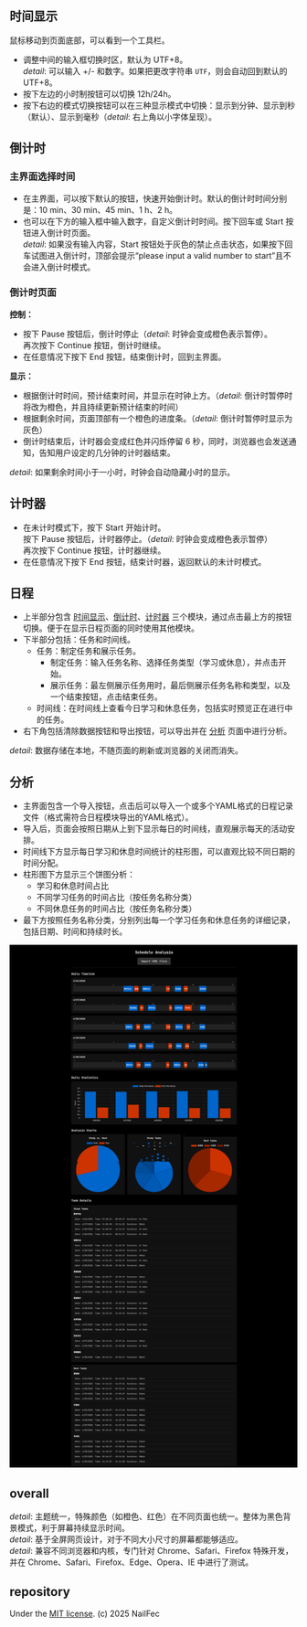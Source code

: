 ## 时间显示

鼠标移动到页面底部，可以看到一个工具栏。
- 调整中间的输入框切换时区，默认为 UTF+8。  
  *detail*: 可以输入 +/- 和数字。如果把更改字符串 $\texttt{UTF}$，则会自动回到默认的 UTF+8。
- 按下左边的小时制按钮可以切换 12h/24h。
- 按下右边的模式切换按钮可以在三种显示模式中切换：显示到分钟、显示到秒（默认）、显示到毫秒（*detail*: 右上角以小字体呈现）。

## 倒计时

### 主界面选择时间

- 在主界面，可以按下默认的按钮，快速开始倒计时。默认的倒计时时间分别是：10 min、30 min、45 min、1 h、2 h。
- 也可以在下方的输入框中输入数字，自定义倒计时时间。按下回车或 Start 按钮进入倒计时页面。  
  *detail*: 如果没有输入内容，Start 按钮处于灰色的禁止点击状态，如果按下回车试图进入倒计时，顶部会提示“please input a valid number to start”且不会进入倒计时模式。

### 倒计时页面

**控制：**

- 按下 Pause 按钮后，倒计时停止（*detail*: 时钟会变成橙色表示暂停）。  
  再次按下 Continue 按钮，倒计时继续。
- 在任意情况下按下 End 按钮，结束倒计时，回到主界面。

**显示：**

- 根据倒计时时间，预计结束时间，并显示在时钟上方。（*detail*: 倒计时暂停时将改为橙色，并且持续更新预计结束的时间）
- 根据剩余时间，页面顶部有一个橙色的进度条。（*detail*: 倒计时暂停时显示为灰色）
- 倒计时结束后，计时器会变成红色并闪烁停留 6 秒，同时，浏览器也会发送通知，告知用户设定的几分钟的计时器结束。

*detail*: 如果剩余时间小于一小时，时钟会自动隐藏小时的显示。

## 计时器

- 在未计时模式下，按下 Start 开始计时。  
  按下 Pause 按钮后，计时器停止。（*detail*: 时钟会变成橙色表示暂停）  
  再次按下 Continue 按钮，计时器继续。
- 在任意情况下按下 End 按钮，结束计时器，返回默认的未计时模式。

## 日程

- 上半部分包含 [时间显示](#时间显示)、[倒计时](#倒计时)、[计时器](#计时器) 三个模块，通过点击最上方的按钮切换。便于在显示日程页面的同时使用其他模块。
- 下半部分包括：任务和时间线。
  - 任务：制定任务和展示任务。
    - 制定任务：输入任务名称、选择任务类型（学习或休息），并点击开始。
    - 展示任务：最左侧展示任务用时，最后侧展示任务名称和类型，以及一个结束按钮，点击结束任务。
  - 时间线：在时间线上查看今日学习和休息任务，包括实时预览正在进行中的任务。
- 右下角包括清除数据按钮和导出按钮，可以导出并在 [分析](#分析) 页面中进行分析。

*detail*: 数据存储在本地，不随页面的刷新或浏览器的关闭而消失。

## 分析

- 主界面包含一个导入按钮，点击后可以导入一个或多个YAML格式的日程记录文件（格式需符合日程模块导出的YAML格式）。
- 导入后，页面会按照日期从上到下显示每日的时间线，直观展示每天的活动安排。
- 时间线下方显示每日学习和休息时间统计的柱形图，可以直观比较不同日期的时间分配。
- 柱形图下方显示三个饼图分析：
  - 学习和休息时间占比
  - 不同学习任务的时间占比（按任务名称分类）
  - 不同休息任务的时间占比（按任务名称分类）
- 最下方按照任务名称分类，分别列出每一个学习任务和休息任务的详细记录，包括日期、时间和持续时长。

![analysis.png](.repository/analysis.png)

## overall

*detail*: 主题统一，特殊颜色（如橙色、红色）在不同页面也统一。整体为黑色背景模式，利于屏幕持续显示时间。  
*detail*: 基于全屏网页设计，对于不同大小尺寸的屏幕都能够适应。  
*detail*: 兼容不同浏览器和内核，专门针对 Chrome、Safari、Firefox 特殊开发，并在 Chrome、Safari、Firefox、Edge、Opera、IE 中进行了测试。

## repository

Under the [MIT license](LICENSE). (c) 2025 NailFec

